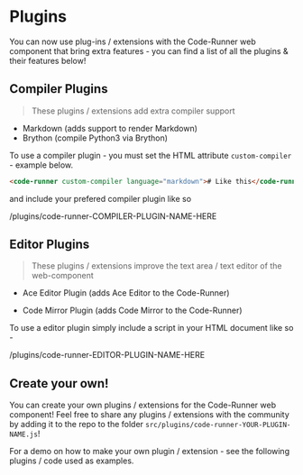 # Plugins 

You can now use plug-ins / extensions with the Code-Runner web component that bring extra features - you can find a list of all the plugins & their features below!

## Compiler Plugins

> These plugins / extensions add extra compiler support

- Markdown (adds support to render Markdown)
- Brython (compile Python3 via Brython) 


To use a compiler plugin - you must set the HTML attribute <code>custom-compiler</code> - example below. 
  
```html
<code-runner custom-compiler language="markdown"># Like this</code-runner>
```
  
and include your prefered compiler plugin like so 

/plugins/code-runner-COMPILER-PLUGIN-NAME-HERE
  
  


## Editor Plugins 

> These plugins / extensions improve the text area / text editor of the web-component

- Ace Editor Plugin (adds Ace Editor to the Code-Runner)

- Code Mirror Plugin (adds Code Mirror to the Code-Runner)

To use a editor plugin simply include a script in your HTML document like so - 


/plugins/code-runner-EDITOR-PLUGIN-NAME-HERE


## Create your own!

You can create your own plugins / extensions for the Code-Runner web component! Feel free to share any plugins / extensions with the community by adding it to the repo to
the folder <code>src/plugins/code-runner-YOUR-PLUGIN-NAME.js</code>!

For a demo on how to make your own plugin / extension - see the following plugins / code used as examples. 
